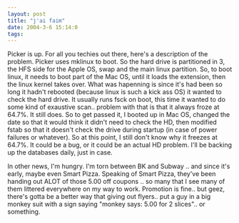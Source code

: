 ```yaml
---
layout: post
title: "j'ai faim"
date: 2004-3-6 15:14:0
tags: 
---
```


Picker is up. For all you techies out there, here's a description of the problem. Picker uses mklinux to boot. So the hard drive is partitioned in 3, the HFS side for the Apple OS, swap and the main linux partition. So, to boot linux, it needs to boot part of the Mac OS, until it loads the extension, then the linux kernel takes over. What was hapenning is since it's had been so long it hadn't rebooted (because linux is such a kick ass OS) it wanted to check the hard drive. It usually runs fsck on boot, this time it wanted to do some kind of exaustive scan.. problem with that is that it always froze at 64.7%. It still does. So to get passed it, I booted up in Mac OS, changed the date so that it would think it didn't need to check the HD, then modified fstab so that it doesn't check the drive during startup (in case of power failures or whatever). So at this point, I still don't know why it freezes at 64.7%. It could be a bug, or it could be an actual HD problem. I'll be backing up the databases daily, just in case.

In other news, I'm hungry. I'm torn between BK and Subway .. and since it's early, maybe even Smart Pizza. Speaking of Smart Pizza, they've been handing out ALOT of those 5.00 off coupons .. so many that I see many of them littered everywhere on my way to work. Promotion is fine.. but geez, there's gotta be a better way that giving out flyers.. put a guy in a big monkey suit with a sign saying "monkey says: 5.00 for 2 slices".. or something.

